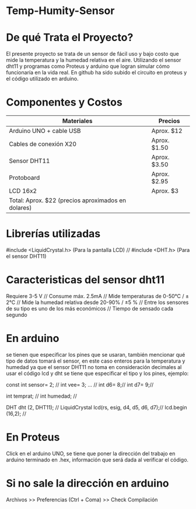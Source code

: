 # Temp-Humity-Sensor
# De qué Trata el Proyecto?
El presente proyecto se trata de un sensor de fácil uso y bajo costo que mide la temperatura y la humedad relativa en el aire. Utilizando el sensor dht11 y programas como Proteus y arduino que logran simular cómo funcionaría en la vida real. En github ha sido subido el circuito en proteus y el código utilizado en arduino. 

#  Componentes y Costos 
| Materiales | Precios |
| ----------| ------- |
| Arduino UNO + cable USB | Aprox. $12 |
| Cables de conexión X20 | Aprox. $1.50 |
| Sensor DHT11 | Aprox. $3.50 |
| Protoboard | Aprox. $2.95 |
| LCD 16x2 | Aprox. $3 |
| Total: Aprox. $22 (precios aproximados en dolares) |

# Librerías utilizadas
#include <LiquidCrystal.h> (Para la pantalla LCD) //
#include <DHT.h> (Para el sensor DHT11) 


# Caracteristicas del sensor dht11
Requiere 3-5 V //
Consume máx. 2.5mA //
Mide temperaturas de 0-50°C / ± 2°C //
Mide la humedad relativa desde 20-90% / ±5 % //
Entre los sensores de su tipo es uno de los más económicos //
Tiempo de sensado cada segundo

# En arduino 
se tienen que especificar los pines que se usaran, también mencionar qué tipo de datos tomará el sensor, en este caso enteros para la temperatura y humedad ya que el sensor DHT11 no toma en consideración decimales
al usar el código lcd y dht se tiene que especificar el tipo y los pines, ejemplo:

const int sensor= 2; //
int vee= 3; ... //
int d6= 8;//
int d7= 9;//

int temprat; //
int humedad; //

DHT dht (2, DHT11); //
LiquidCrystal lcd(rs, esig, d4, d5, d6, d7);//
lcd.begin (16,2); //


# En Proteus 
Click en el arduino UNO, se tiene que poner la dirección del trabajo en arduino terminado en .hex, información que será dada al verificar el código. 

# Si no sale la dirección en arduino
Archivos >> Preferencias (Ctrl + Coma) >> Check Compilación 


